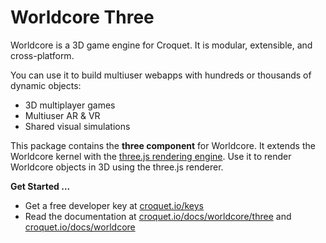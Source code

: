 # Worldcore Three

Worldcore is a 3D game engine for Croquet. It is modular, extensible, and cross-platform.

You can use it to build multiuser webapps with hundreds or thousands of dynamic objects:

* 3D multiplayer games
* Multiuser AR & VR
* Shared visual simulations

This package contains the **three component** for Worldcore. It extends the Worldcore kernel with the [three.js rendering engine](https://threejs.org/). Use it to render Worldcore objects in 3D using the three.js renderer.

**Get Started ...**

* Get a free developer key at [croquet.io/keys](https://croquet.io/keys/)
* Read the documentation at [croquet.io/docs/worldcore/three](https://croquet.io/docs/worldcore/three/) and [croquet.io/docs/worldcore](https://croquet.io/docs/worldcore/)

